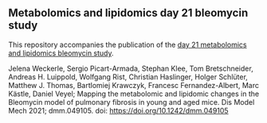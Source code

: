 ## Metabolomics and lipidomics day 21 bleomycin study

This repository accompanies the publication of the [day 21 metabolomics and lipidomics bleomycin study](https://doi.org/10.1242/dmm.049105).

Jelena Weckerle, Sergio Picart-Armada, Stephan Klee, Tom Bretschneider, Andreas H. Luippold, Wolfgang Rist, Christian Haslinger, Holger Schlüter, Matthew J. Thomas, Bartlomiej Krawczyk, Francesc Fernandez-Albert, Marc Kästle, Daniel Veyel; Mapping the metabolomic and lipidomic changes in the Bleomycin model of pulmonary fibrosis in young and aged mice. Dis Model Mech 2021; dmm.049105. doi: https://doi.org/10.1242/dmm.049105

